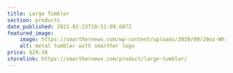 ```yaml
---
title: Large Tumbler
section: products
date_published: 2021-02-23T18:51:09.687Z
featured_image:
    image: https://smarthernews.com/wp-content/uploads/2020/09/20oz-White-News-1.png
    alt: metal tumbler with smarther logo
price: $29.50
storelink: https://smarthernews.com/product/large-tumbler/
---
```

